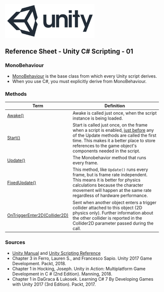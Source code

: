 

![unity logo](images/unity-logo-293w.png)

## Reference Sheet - Unity C# Scripting - 01


### MonoBehaviour

* [MonoBehaviour](https://docs.unity3d.com/ScriptReference/MonoBehaviour.html) is the base class from which every Unity script derives. 
* When you use C#, you must explicitly derive from MonoBehaviour.


### Methods

Term | Definition
--- | ---
[Awake()](https://docs.unity3d.com/ScriptReference/MonoBehaviour.Awake.html) | Awake is called just once, when the script instance is being loaded.
[Start()](https://docs.unity3d.com/ScriptReference/MonoBehaviour.Start.html) | Start is called just once, on the frame when a script is enabled, [just before](https://docs.unity3d.com/Manual/ExecutionOrder.html) any of the Update methods are called the first time. This makes it a better place to store references to the game object's components needed in the script.
[Update()](https://docs.unity3d.com/ScriptReference/MonoBehaviour.Update.html) | The Monobehavior method that runs every frame. 
[FixedUpdate()](https://docs.unity3d.com/ScriptReference/MonoBehaviour.FixedUpdate.html) | This method, like `Update()` runs every frame, but is frame rate independent. This means it is better for physics calculations because the character movement will happen at the same rate regardless of hardware performance. 
[OnTriggerEnter2D(Collider2D)](https://docs.unity3d.com/ScriptReference/MonoBehaviour.OnTriggerEnter2D.html) | Sent when another object enters a trigger collider attached to this object (2D physics only). Further information about the other collider is reported in the Collider2D parameter passed during the call.


### Sources
* [Unity Manual](https://docs.unity3d.com/Manual/index.html) and [Unity Scripting Reference](https://docs.unity3d.com/ScriptReference/index.html)
* Chapter 3 in Ferro, Lauren S., and Francesco Sapio. Unity 2017 Game Development. Packt, 2018.
* Chapter 1 in Hocking, Joseph. Unity in Action: Multiplatform Game Development in C # (2nd Edition). Manning, 2018.
* Chapter 1 in DaGraca & Lukosek. Learning C# 7 By Developing Games with Unity 2017 (3rd Edition). Packt, 2017.
